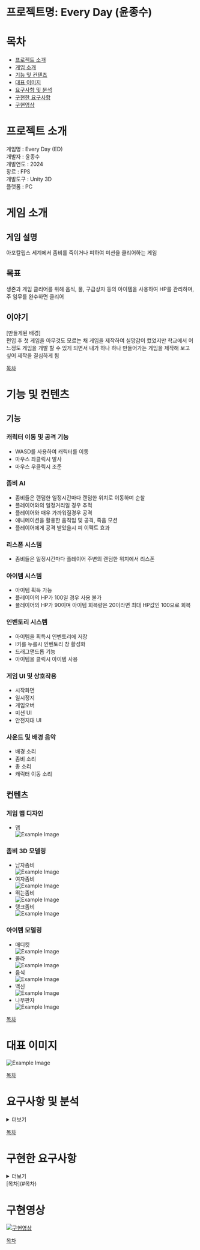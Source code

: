 # 프로젝트명: Every Day (윤종수)

# 목차
- [프로젝트 소개](#프로젝트-소개)
- [게임 소개](#게임-소개)
- [기능 및 컨텐츠](#기능-및-컨텐츠)
- [대표 이미지](#대표-이미지)
- [요구사항 및 분석](#요구사항-및-분석)
- [구현한 요구사항](#구현한-요구사항)
- [구현영상](#구현영상)

# 프로젝트 소개
게임명 : Every Day (ED)  
개발자 : 윤종수  
개발연도 : 2024  
장르 : FPS  
개발도구 : Unity 3D  
플랫폼 : PC  

# 게임 소개

## 게임 설명
아포칼립스 세계에서 좀비를 죽이거나 피하여 미션을 클리어하는 게임

## 목표
생존과 게임 클리어를 위해 음식, 물, 구급상자 등의 아이템을 사용하여 HP를 관리하며, 주 임무를 완수하면 클리어

## 이야기
[만들게된 배경]  
편입 후 첫 게임을 아무것도 모르는 채 게임을 제작하여 실망감이 컸었지만 학교에서 어느정도 게임을 개발 할 수 있게 되면서 내가 하나 하나 만들어가는 게임을 제작해 보고 싶어 제작을 결심하게 됨   

[목차](#목차)

# 기능 및 컨텐츠
## 기능  
### 캐릭터 이동 및 공격 기능  
- WASD를 사용하여 캐릭터를 이동  
- 마우스 좌클릭시 발사   
- 마우스 우클릭시 조준  

### 좀비 AI   
- 좀비들은 랜덤한 일정시간마다 랜덤한 위치로 이동하며 순찰  
- 플레이어와의 일정거리일 경우 추적  
- 플레이어와 매우 가까워질경우 공격  
- 애니메이션을 활용한 움직임 및 공격, 죽음 모션  
- 플레이어에게 공격 받았을시 피 이펙트 효과  

### 리스폰 시스템  
- 좀비들은 일정시간마다 플레이어 주변의 랜덤한 위치에서 리스폰  

### 아이템 시스템    
- 아이템 획득 가능  
- 플레이어의 HP가 100일 경우 사용 불가  
- 플레이어의 HP가 90이며 아이템 회복량은 20이라면 최대 HP값인 100으로 회복  

### 인벤토리 시스템  
- 아이템을 획득시 인벤토리에 저장  
- I키를 누를시 인벤토리 창 활성화  
- 드래그앤드롭 기능  
- 아이템을 클릭시 아이템 사용  
 
### 게임 UI 및 상호작용  
- 시작화면  
- 일시정지  
- 게임오버  
- 미션 UI  
- 안전지대 UI  

### 사운드 및 배경 음악  
- 배경 소리
- 좀비 소리
- 총 소리
- 캐릭터 이동 소리

## 컨텐츠

### 게임 맵 디자인  
- 맵  
![Example Image](맵.png)  
  
### 좀비 3D 모델링  
- 남자좀비  
![Example Image](남자좀비.png)  
- 여자좀비  
![Example Image](여자좀비.PNG)  
- 뛰는좀비  
![Example Image](뛰는좀비.png)  
- 탱크좀비  
![Example Image](탱크좀비.png)
  
### 아이템 모델링  
- 매디킷  
![Example Image](매디킷.png)  
- 콜라  
![Example Image](콜라.png)  
- 음식  
![Example Image](음식.png)  
- 백신  
![Example Image](백신.png)  
- 나무판자  
![Example Image](나무판자.png)  

[목차](#목차)

# 대표 이미지
![Example Image](Image.png)

[목차](#목차)

# 요구사항 및 분석

<details>
 <summary> 더보기 </summary>
 
## 1. 시작 화면
1. 처음 시작 시 화면에서 게임 시작 버튼과 설정, 게임 종료 버튼이 있다.
2. 게임 시작 버튼을 클릭 시 게임 화면으로 넘어가게 된다.
3. 설정 버튼을 클릭 시 설정 창이 나오며 해상도, 사운드 조절이 가능하다.
4. 게임 종료 버튼을 클릭 시 게임을 종료하게 된다.

## 2. 게임 화면
1. 시작 화면에서 게임 화면으로 넘어가게 되면 바로 플레이를 시작한다.
2. 왼쪽 상단에 해야 하는 미션에 대해서 설명해 준다.
3. 왼쪽 상단에는 플레이어의 체력과 기력이 표시된다.
4. 플레이어가 esc를 누르면 일시정지 창이 나오며 게임이 정지된다.

## 3. 일시정지
1. 계속하기 버튼을 누르면 일시정지 창이 사라지고 게임이 재개된다.
2. 설정을 누르면 설정 창이 나오며 해상도, 사운드 조절이 가능하다.
3. 재시작 버튼을 누르면 게임은 씬을 다시 불러와 처음부터 시작한다.
4. 게임 종료 버튼을 누르면 게임을 종료한다.

## 4. 게임 오버
1. HP가 0이 되어 게임 오버 창이 나올 시 좀비를 몇 마리 죽였는지에 대한 점수가 나온다.
2. 처음부터 버튼을 누르면 씬을 불러와 처음부터 시작한다.
3. 게임 종료 버튼을 누르면 게임을 종료한다.

## 5. 좀비
1. 좀비는 플레이어와의 거리에 따라 행동을한다.
2. 일반 좀비는 플레이어와 거리가 멀면 랜덤한 방향으로 움직였다 멈췄다를 반복하며, 순찰을 한다.
3. 플레이어와의 거리가 일정이상이 되면 좀비들은 플레이어의 위치를 향해 움직인다.
4. 좀비들은 플레이어를 향해 움직이다가 플레이어와 가까워지면 공격 모션을 취하며, 플레이어를 공격한다.
5. 좀비들은 HP가 0이되면 일정시간 이후 오브젝트가 삭제된다.
6. 좀비들은 리스폰이후 일정 시간이 지나면 삭제된다.
7. 좀비들은 추격하다 플레이어와의 거리가 멀어지면 플레이어를 따라가지 않는다.

## 6. 플레이어
1. 플레이어는 좀비를 향해 총을 쏘면 좀비의 HP가 감소한다.
2. 플레이어의 HP가 0이될시 게임 오버 창이 뜬다.
3. 플레이어는 wasd를 사용하여 이동이 가능하며, Left Shift를 누르고 있어야 뛴다.

## 7. 미션
1. 플레이어는 박사의 집으로 가라는 UI 텍스트 생성
2. 플레이어가 박사의 집 입구 도착시 안전지대 UI 텍스트 생성 및 좀비 스폰 일시정지
3. 플레이어는 박사의 집안에 도착시 백신을 찾아 확보
4. 플레이어는 백신을 확보했으면 바리케이트 구축을 위해 나무판자를 획득
5. 플레이어가 모든 나무판자를 획득시 특정 문과 창문에게 다가가 바리케이트 생성
6. 바리케이트가 생성되었을시 일정시간 이후 좀비들 공격
7. 좀비들이 공격을 시작하고 일정시간이 지나면 헬기 생성 및 탈출

## 8. 인벤토리
1. I키를 누르면 인벤토리 UI 활성화
2. 인벤토리 안에 아이템이 저장
3. 아이템 이미지를 드래그앤드롭하여 아이템의 위치를 변환
4. 아이템 이미지를 클릭시 아이템 이미지와 같은 아이템을 사용

## 9. 아이템
1. 아이템은 맵 곳곳에 배치
2. 아이템을 바라보고 있으면 획득 UI 활성화
3. 아이템을 획득하면 인벤토리에 저장
4. 아이템을 사용시 아이템에 따른 회복량 회복
5. 플레이어의 HP가 최대체력인 100일 경우 아이템 사용 불가
6. 플레이어의 HP가 아이템의 회복량만큼 회복시 최대체력을 넘길경우 HP는 최대체력으로 변환
7. 특정 미션을 위한 아이템은 획득시 인벤토리에 저장 불가
</details>

[목차](#목차)

# 구현한 요구사항

<details>
 <summary> 더보기 </summary>
 
## 1. 시작 화면
~~1. 처음 시작 시 화면에서 게임 시작 버튼과 설정, 게임 종료 버튼이 있다.~~  
~~2. 게임 시작 버튼을 클릭 시 게임 화면으로 넘어가게 된다.~~  
~~3. 설정 버튼을 클릭 시 설정 창이 나오며 해상도, 사운드 조절이 가능하다.~~  
~~4. 게임 종료 버튼을 클릭 시 게임을 종료하게 된다.~~  

## 2. 게임 화면
~~1. 시작 화면에서 게임 화면으로 넘어가게 되면 바로 플레이를 시작한다.~~  
~~2. 왼쪽 상단에 해야 하는 미션에 대해서 설명해 준다.~~  
~~3. 플레이어가 esc를 누르면 일시정지 창이 나오며 게임이 정지된다.~~  
1. 왼쪽 상단에는 플레이어의 체력과 기력이 표시된다. (필요없다고 판단)  

## 3. 일시정지
~~1. 계속하기 버튼을 누르면 일시정지 창이 사라지고 게임이 재개된다.~~  
~~2. 설정을 누르면 설정 창이 나오며 해상도, 사운드 조절이 가능하다.~~  
~~3. 재시작 버튼을 누르면 게임은 씬을 다시 불러와 처음부터 시작한다.~~  
~~4. 게임 종료 버튼을 누르면 게임을 종료한다.~~  

## 4. 게임 오버
~~1. HP가 0이 되어 게임 오버 창이 나올 시 좀비를 몇 마리 죽였는지에 대한 점수가 나온다.~~  
~~2. 처음부터 버튼을 누르면 씬을 불러와 처음부터 시작한다.~~  
~~3. 게임 종료 버튼을 누르면 게임을 종료한다.~~  

## 5. 좀비
~~1. 좀비는 플레이어와의 거리에 따라 행동을한다.~~  
~~2. 일반 좀비는 플레이어와 거리가 멀면 랜덤한 방향으로 움직였다 멈췄다를 반복하며, 순찰을 한다.~~  
~~3. 플레이어와의 거리가 일정이상이 되면 좀비들은 플레이어의 위치를 향해 움직인다.~~  
~~4. 좀비들은 플레이어를 향해 움직이다가 플레이어와 가까워지면 공격 모션을 취하며, 플레이어를 공격한다.~~  
~~5. 좀비들은 HP가 0이되면 일정시간 이후 오브젝트가 삭제된다.~~  
~~6. 좀비들은 리스폰이후 일정 시간이 지나면 삭제된다.~~  
~~7. 좀비들은 추격하다 플레이어와의 거리가 멀어지면 플레이어를 따라가지 않는다.~~  

## 6. 플레이어
~~1. 플레이어는 좀비를 향해 총을 쏘면 좀비의 HP가 감소한다.~~  
~~2. 플레이어의 HP가 0이될시 게임 오버 창이 뜬다.~~  
~~3. 플레이어는 wasd를 사용하여 이동이 가능하며, Left Shift를 누르고 있어야 뛴다.~~  

## 7. 미션
~~1. 플레이어는 박사의 집으로 가라는 UI 텍스트 생성~~  
~~2. 플레이어가 박사의 집 입구 도착시 안전지대 UI 텍스트 생성 및 좀비 스폰 일시정지~~  
~~3. 플레이어는 박사의 집안에 도착시 백신을 찾아 확보~~  
~~4. 플레이어는 백신을 확보했으면 바리케이트 구축을 위해 나무판자를 획득~~~  
~~5. 플레이어가 모든 나무판자를 획득시 특정 문과 창문에게 다가가 바리케이트 생성~~  
~~6. 바리케이트가 생성되었을시 일정시간 이후 좀비들 공격~~  
~~7. 좀비들이 공격을 시작하고 일정시간이 지나면 헬기 생성 및 탈출~~  

## 8. 인벤토리
~~1. I키를 누르면 인벤토리 UI 활성화~~  
~~2. 인벤토리 안에 아이템이 저장~~  
~~3. 아이템 이미지를 드래그앤드롭하여 아이템의 위치를 변환~~  
~~4. 아이템 이미지를 클릭시 아이템 이미지와 같은 아이템을 사용~~  

## 9. 아이템
~~1. 아이템은 맵 곳곳에 배치~~  
~~2. 아이템을 바라보고 있으면 획득 UI 활성화~~  
~~3. 아이템을 획득하면 인벤토리에 저장~~  
~~4. 아이템을 사용시 아이템에 따른 회복량 회복~~  
~~5. 플레이어의 HP가 최대체력인 100일 경우 아이템 사용 불가~~  
~~6. 플레이어의 HP가 아이템의 회복량만큼 회복시 최대체력을 넘길경우 HP는 최대체력으로 변환~~  
~~7. 특정 미션을 위한 아이템은 획득시 인벤토리에 저장 불가~~  
</details>
[목차](#목차)

# 구현영상
[![구현영상](Image.png)](https://youtu.be/b6163BGbsbA)

[목차](#목차)
